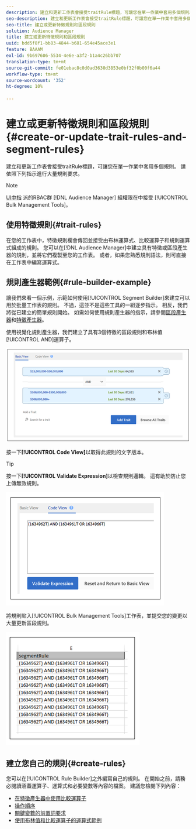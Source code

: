 ```yaml
---
description: 建立和更新工作表會接受traitRule標題，可讓您在單一作業中套用多個規則。 請依照下列指示進行大量規則要求。
seo-description: 建立和更新工作表會接受traitRule標題，可讓您在單一作業中套用多個規則。 請依照下列指示進行大量規則要求。
seo-title: 建立或更新特徵規則和區段規則
solution: Audience Manager
title: 建立或更新特徵規則和區段規則
uuid: bdd5f8f1-bb83-4844-b681-654e45ace3e1
feature: BAAAM
exl-id: 9b697606-5534-4e6e-a3f2-b1a4c26bb707
translation-type: tm+mt
source-git-commit: fe01ebac8c0d0ad3630d3853e0bf32f0b00f6a44
workflow-type: tm+mt
source-wordcount: '352'
ht-degree: 10%

---
```


# 建立或更新特徵規則和區段規則{#create-or-update-trait-rules-and-segment-rules}

建立和更新工作表會接受traitRule標題，可讓您在單一作業中套用多個規則。 請依照下列指示進行大量規則要求。

<!-- 

<p>c_bulk_rules.xml </p>

 -->

>[!NOTE]
>
>[UI中指](../../features/administration/administration-overview.md) 派的RBAC群 [!DNL Audience Manager] 組權限在中接受 [!UICONTROL Bulk Management Tools]。

## 使用特徵規則{#trait-rules}

在您的工作表中，特徵規則欄會傳回並接受由布林運算式、比較運算子和規則運算式組成的規則。 您可以在[!DNL Audience Manager]中建立具有特徵或區段產生器的規則，並將它們複製至您的工作表。 或者，如果您熟悉規則語法，則可直接在工作表中編寫運算式。

## 規則產生器範例{#rule-builder-example}

讓我們來看一個示例，示範如何使用[!UICONTROL Segment Builder]來建立可以用於批量工作表的規則。 不過，這並不是這些工具的一組逐步指示。 相反，我們將從已建立的簡單規則開始。 如需如何使用規則產生器的指示，請參閱[區段產生器](../../features/segments/segment-builder.md)和[特徵產生器](../../features/traits/about-trait-builder.md)。

使用視覺化規則產生器，我們建立了具有3個特徵的區段規則和布林值[!UICONTROL AND]運算子。

![](assets/visualrule.png)

按一下&#x200B;**[!UICONTROL Code View]**&#x200B;以取得此規則的文字版本。

>[!TIP]
>
>按一下&#x200B;**[!UICONTROL Validate Expression]**&#x200B;以檢查規則邏輯。 這有助於防止您上傳無效規則。

![](assets/coderule.png)

將規則貼入[!UICONTROL Bulk Management Tools]工作表，並提交您的變更以大量更新區段規則。

![](assets/segmentrule.png)

## 建立您自己的規則{#create-rules}

您可以在[!UICONTROL Rule Builder]之外編寫自己的規則。 在開始之前，請務必閱讀涵蓋運算子、運算式和必要變數等內容的檔案。 建議您檢閱下列內容：

* [在特徵產生器中使用比較運算子](../../features/traits/trait-comparison-operators.md)
* [操作順序](../../features/traits/trait-operator-precedence.md)
* [關鍵變數的前置詞要求](../../features/traits/trait-variable-prefixes.md)
* [使用布林值和比較運算子的運算式範例](../../features/traits/trait-expression-samples.md)
